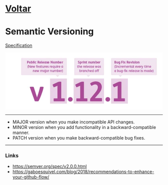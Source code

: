 # [Voltar](../README.md)

# Semantic Versioning

[Specification](https://semver.org/spec/v2.0.0.html)

![Semantic Versioning](img/version-number.webp)

---

- MAJOR version when you make incompatible API changes.
- MINOR version when you add functionality in a backward-compatible manner.
- PATCH version when you make backward-compatible bug fixes.



---

### Links
- https://semver.org/spec/v2.0.0.html
- https://gaboesquivel.com/blog/2018/recommendations-to-enhance-your-github-flow/
